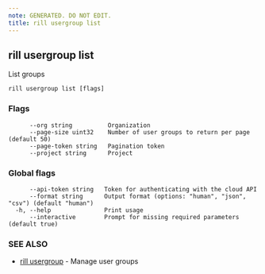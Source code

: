 ```yaml
---
note: GENERATED. DO NOT EDIT.
title: rill usergroup list
---
```

## rill usergroup list

List groups

```
rill usergroup list [flags]
```

### Flags

```
      --org string          Organization
      --page-size uint32    Number of user groups to return per page (default 50)
      --page-token string   Pagination token
      --project string      Project
```

### Global flags

```
      --api-token string   Token for authenticating with the cloud API
      --format string      Output format (options: "human", "json", "csv") (default "human")
  -h, --help               Print usage
      --interactive        Prompt for missing required parameters (default true)
```

### SEE ALSO

* [rill usergroup](usergroup.md)	 - Manage user groups

